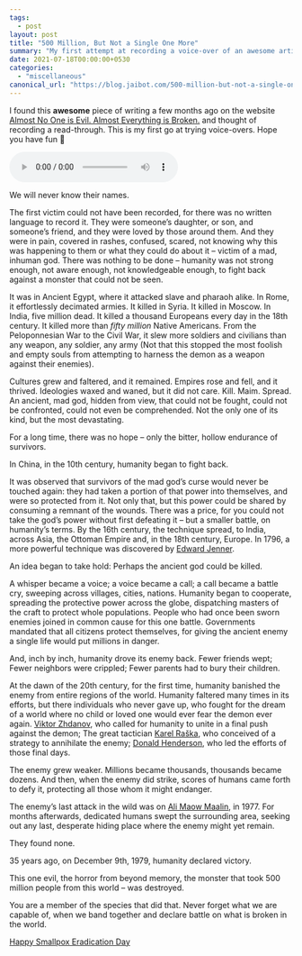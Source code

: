 ```yaml
---
tags:
  - post
layout: post
title: "500 Million, But Not a Single One More"
summary: "My first attempt at recording a voice-over of an awesome article"
date: 2021-07-18T00:00:00+0530
categories:
  - "miscellaneous"
canonical_url: "https://blog.jaibot.com/500-million-but-not-a-single-one-more/"
---
```


I found this __awesome__ piece of writing a few months ago on the website [Almost No One is Evil. Almost Everything is Broken.](https://blog.jaibot.com/500-million-but-not-a-single-one-more/) and thought of recording a read-through. This is my first go at trying voice-overs. Hope you have fun 🙂

<audio
    controls
    src="../assets/audio/posts/500-million-but-not-a-single-one-more/500-million-but-not-a-single-one-more.mp3">
    Your browser does not support the <code>audio</code> element.
</audio>

We will never know their names.

The first victim could not have been recorded, for there was no written language to record it. They were someone’s daughter, or son, and someone’s friend, and they were loved by those around them. And they were in pain, covered in rashes, confused, scared, not knowing why this was happening to them or what they could do about it – victim of a mad, inhuman god. There was nothing to be done – humanity was not strong enough, not aware enough, not knowledgeable enough, to fight back against a monster that could not be seen.

It was in Ancient Egypt, where it attacked slave and pharaoh alike. In Rome, it effortlessly decimated armies. It killed in Syria. It killed in Moscow.  In India, five million dead. It killed a thousand Europeans every day in the 18th century. It killed more than _fifty million_ Native Americans. From the Peloponnesian War to the Civil War, it slew more soldiers and civilians than any weapon, any soldier, any army (Not that this stopped the most foolish and empty souls from attempting to harness the demon as a weapon against their enemies).

Cultures grew and faltered, and it remained. Empires rose and fell, and it thrived. Ideologies waxed and waned, but it did not care. Kill. Maim. Spread. An ancient, mad god, hidden from view, that could not be fought, could not be confronted, could not even be comprehended. Not the only one of its kind, but the most devastating.

For a long time, there was no hope – only the bitter, hollow endurance of survivors.

In China, in the 10th century, humanity began to fight back.

It was observed that survivors of the mad god’s curse would never be touched again: they had taken a portion of that power into themselves, and were so protected from it. Not only that, but this power could be shared by consuming a remnant of the wounds. There was a price, for you could not take the god’s power without first defeating it – but a smaller battle, on humanity’s terms. By the 16th century, the technique spread, to India, across Asia, the Ottoman Empire and, in the 18th century, Europe. In 1796, a more powerful technique was discovered by [Edward Jenner](http://en.wikipedia.org/wiki/Edward_Jenner).

An idea began to take hold: Perhaps the ancient god could be killed.

A whisper became a voice; a voice became a call; a call became a battle cry, sweeping across villages, cities, nations. Humanity began to cooperate, spreading the protective power across the globe, dispatching masters of the craft to protect whole populations. People who had once been sworn enemies joined in common cause for this one battle. Governments mandated that all citizens protect themselves, for giving the ancient enemy a single life would put millions in danger.

And, inch by inch, humanity drove its enemy back. Fewer friends wept; Fewer neighbors were crippled; Fewer parents had to bury their children.

At the dawn of the 20th century, for the first time, humanity banished the enemy from entire regions of the world. Humanity faltered many times in its efforts, but there individuals who never gave up, who fought for the dream of a world where no child or loved one would ever fear the demon ever again. [Viktor Zhdanov](http://en.wikipedia.org/wiki/Viktor_Zhdanov), who called for humanity to unite in a final push against the demon; The great tactician [Karel Raška](http://en.wikipedia.org/wiki/Karel_Ra%C5%A1ka), who conceived of a strategy to annihilate the enemy; [Donald Henderson](http://en.wikipedia.org/wiki/Donald_Henderson), who led the efforts of those final days.

The enemy grew weaker. Millions became thousands, thousands became dozens. And then, when the enemy did strike, scores of humans came forth to defy it, protecting all those whom it might endanger.

The enemy’s last attack in the wild was on [Ali Maow Maalin](http://en.wikipedia.org/wiki/Ali_Maow_Maalin), in 1977. For months afterwards, dedicated humans swept the surrounding area, seeking out any last, desperate hiding place where the enemy might yet remain.

They found none.

35 years ago, on December 9th, 1979, humanity declared victory.

This one evil, the horror from beyond memory, the monster that took 500 million people from this world – was destroyed.

You are a member of the species that did that. Never forget what we are capable of, when we band together and declare battle on what is broken in the world.

[Happy Smallpox Eradication Day](https://en.wikipedia.org/wiki/Smallpox#Eradication)
